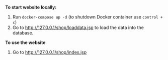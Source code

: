 **To start website locally:**

1. Run `docker-compose up -d` (to shutdown Docker container use `control + c`)
2. Go to http://127.0.0.1/shop/loaddata.jsp to load the data into the database.

**To use the website**

1. Go to http://127.0.0.1/shop/index.jsp



